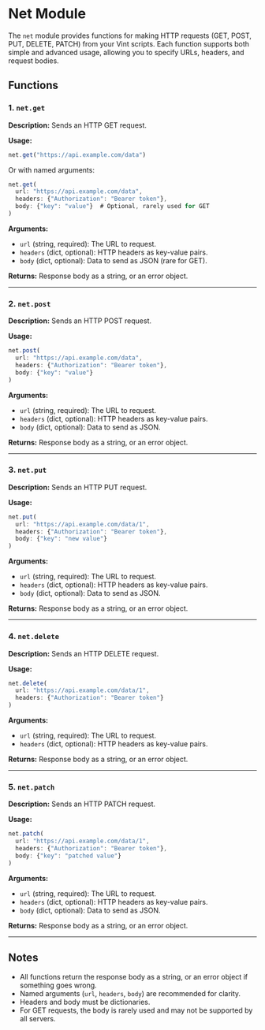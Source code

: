 # Net Module

The `net` module provides functions for making HTTP requests (GET, POST, PUT, DELETE, PATCH) from your Vint scripts. Each function supports both simple and advanced usage, allowing you to specify URLs, headers, and request bodies.

## Functions

### 1. `net.get`

**Description:**
Sends an HTTP GET request.

**Usage:**
```js
net.get("https://api.example.com/data")
```
Or with named arguments:
```js
net.get(
  url: "https://api.example.com/data",
  headers: {"Authorization": "Bearer token"},
  body: {"key": "value"}  # Optional, rarely used for GET
)
```

**Arguments:**
- `url` (string, required): The URL to request.
- `headers` (dict, optional): HTTP headers as key-value pairs.
- `body` (dict, optional): Data to send as JSON (rare for GET).

**Returns:**
Response body as a string, or an error object.

---

### 2. `net.post`

**Description:**
Sends an HTTP POST request.

**Usage:**
```js
net.post(
  url: "https://api.example.com/data",
  headers: {"Authorization": "Bearer token"},
  body: {"key": "value"}
)
```

**Arguments:**
- `url` (string, required): The URL to request.
- `headers` (dict, optional): HTTP headers as key-value pairs.
- `body` (dict, optional): Data to send as JSON.

**Returns:**
Response body as a string, or an error object.

---

### 3. `net.put`

**Description:**
Sends an HTTP PUT request.

**Usage:**
```js
net.put(
  url: "https://api.example.com/data/1",
  headers: {"Authorization": "Bearer token"},
  body: {"key": "new value"}
)
```

**Arguments:**
- `url` (string, required): The URL to request.
- `headers` (dict, optional): HTTP headers as key-value pairs.
- `body` (dict, optional): Data to send as JSON.

**Returns:**
Response body as a string, or an error object.

---

### 4. `net.delete`

**Description:**
Sends an HTTP DELETE request.

**Usage:**
```js
net.delete(
  url: "https://api.example.com/data/1",
  headers: {"Authorization": "Bearer token"}
)
```

**Arguments:**
- `url` (string, required): The URL to request.
- `headers` (dict, optional): HTTP headers as key-value pairs.

**Returns:**
Response body as a string, or an error object.

---

### 5. `net.patch`

**Description:**
Sends an HTTP PATCH request.

**Usage:**
```js
net.patch(
  url: "https://api.example.com/data/1",
  headers: {"Authorization": "Bearer token"},
  body: {"key": "patched value"}
)
```

**Arguments:**
- `url` (string, required): The URL to request.
- `headers` (dict, optional): HTTP headers as key-value pairs.
- `body` (dict, optional): Data to send as JSON.

**Returns:**
Response body as a string, or an error object.

---

## Notes

- All functions return the response body as a string, or an error object if something goes wrong.
- Named arguments (`url`, `headers`, `body`) are recommended for clarity.
- Headers and body must be dictionaries.
- For GET requests, the body is rarely used and may not be supported by all servers.

